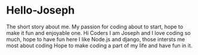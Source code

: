 # Hello-Joseph
The short story about me. My passion for coding about to start, hope to make it fun and enjoyable one.
Hi Coders
I am Joseph and I love coding so much, hope to have fun here
I like Node.js and django, those intersts me most about coding
Hope to make coding a part of my life and have fun in it.
